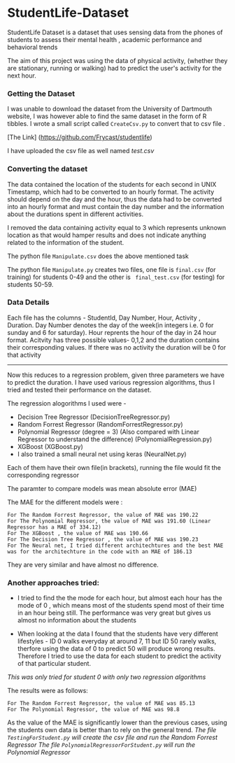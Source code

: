 # StudentLife-Dataset

StudentLife Dataset is a dataset that uses sensing data from the phones of students to assess their mental health , academic performance and behavioral trends

The aim of this project was using the data of physical activity, (whether they are stationary, running or walking) had to predict the user's activity for the next hour. 

### Getting the Dataset

I was unable to download the dataset from the University of Dartmouth website, I was however able to find the same dataset in the form of R tibbles. I wrote a small script called `CreateCsv.py` to convert that to csv file .

[The Link] (https://github.com/Frycast/studentlife)

I have uploaded the csv file as well named *test.csv*

### Converting the dataset

The data contained the location of the students for each second in UNIX Timestamp, which had to be converted to an hourly format. The activity should depend on the day and the hour, thus the data had to be converted into an hourly format and must contain the day number and the information about the durations spent in different activities.

I removed the data containing activity equal to 3 which represents unknown location as that would hamper results and does not indicate anything related to the information of the student.

The python file `Manipulate.csv` does the above mentioned task

The python file `Manipulate.py` creates two files, one file is `final.csv` (for training) for students 0-49 and the other is ` final_test.csv` (for testing) for students 50-59. 

### Data Details

Each file has the columns - StudentId, Day Number, Hour, Activity , Duration. Day Number denotes the day of the week(in integers i.e. 0 for sunday and 6 for saturday). Hour reprents the hour of the day in 24 hour format. 
Acitvity has three possible values- 0,1,2 and the duration contains their corresponding values. 
If there was no activity the duration will be 0 for that activity

---

Now this reduces to a regression problem, given three parameters we have to predict the duration. I have used various regression algorithms, thus I tried and tested their performance on the dataset.

The regression alogorithms I used were - 
* Decision Tree Regressor (DecisionTreeRegressor.py)
* Random Forrest Regressor (RandomForrestRegressor.py)
* Polynomial Regressor (degree = 3) (Also compared with Linear Regressor to understand the difference)
(PolynomialRegression.py)
* XGBoost (XGBoost.py)
* I also trained a small neural net using keras (NeuralNet.py)

Each of them have their own file(in brackets), running the file would fit the corresponding regressor

The paramter to compare models was mean absolute error (MAE)

The MAE for the different models were :
`````
For The Random Forrest Regressor, the value of MAE was 190.22
For The Polynomial Regressor, the value of MAE was 191.60 (Linear Regressor has a MAE of 334.12)
For The XGBoost , the value of MAE was 190.66
For The Decision Tree Regressor , the value of MAE was 190.23
For The Neural net, I tried different architechtures and the best MAE was for the architechture in the code with an MAE of 186.13
`````
They are very similar and have almost no difference.

### Another approaches tried:

* I tried to find the the mode for each hour, but almost each hour has the mode of 0 , which means most of the students spend most of their time in an hour being still. The performance was very great but gives us almost no information about the students

* When looking at the data I found that the students have very different lifestyles - ID 0 walks everyday at around 7, 11 but ID 50 rarely walks, therfore using the data of 0 to predict 50 will produce wrong results. Therefore I tried to use the data for each student to predict the activity of that particular student.

*This was only tried for student 0 with only two regression algorithms*

The results were as follows:
```
For The Random Forrest Regressor, the value of MAE was 85.13 
For The Polynomial Regressor, the value of MAE was 98.8
```
As the value of the MAE is significantly lower than the previous cases, using the students own data is better than to rely on the general trend. 
*The file `TestingForStudent.py` will create the csv file and run the Random Forrest Regressor*
*The file `PolynomialRegressorForStudent.py` will run the Polynomial Regressor*
